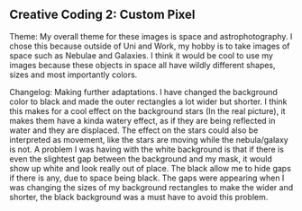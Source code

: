 ## Creative Coding 2: Custom Pixel

Theme:
My overall theme for these images is space and astrophotography. I chose this because outside of Uni and Work, my hobby is to take images of space such as Nebulae and Galaxies. I think it would be cool to use my images because these objects in space all have wildly different shapes, sizes and most importantly colors.

Changelog:
Making further adaptations. I have changed the background color to black and made the outer rectangles a lot wider but shorter. I think this makes for a cool effect on the background stars (In the real picture), it makes them have a kinda watery effect, as if they are being reflected in water and they are displaced. The effect on the stars could also be interpreted as movement, like the stars are moving while the nebula/galaxy is not. A problem I was having with the white background is that if there is even the slightest gap between the background and my mask, it would show up white and look really out of place. The black allow me to hide gaps if there is any, due to space being black. The gaps were appearing when I was changing the sizes of my background rectangles to make the wider and shorter, the black background was a must have to avoid this problem.
